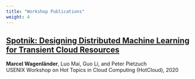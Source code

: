 ```yaml
---
title: "Workshop Publications"
weight: 4
---
```


## [Spotnik: Designing Distributed Machine Learning for Transient Cloud Resources](https://www.usenix.org/system/files/hotcloud20_paper_wagenlander.pdf)
**Marcel Wagenländer**, Luo Mai, Guo Li, and Peter Pietzuch\
USENIX Workshop on Hot Topics in Cloud Computing (HotCloud), 2020
